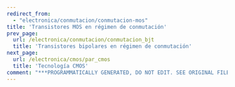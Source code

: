 ```yaml
---
redirect_from:
  - "electronica/conmutacion/conmutacion-mos"
title: 'Transistores MOS en régimen de conmutación'
prev_page:
  url: /electronica/conmutacion/conmutacion_bjt
  title: 'Transistores bipolares en régimen de conmutación'
next_page:
  url: /electronica/cmos/par_cmos
  title: 'Tecnología CMOS'
comment: "***PROGRAMMATICALLY GENERATED, DO NOT EDIT. SEE ORIGINAL FILES IN /content***"
---
```

